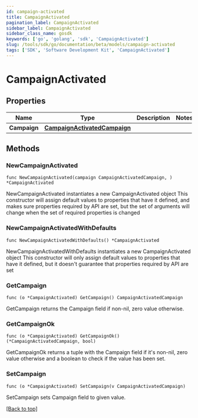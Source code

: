 ```yaml
---
id: campaign-activated
title: CampaignActivated
pagination_label: CampaignActivated
sidebar_label: CampaignActivated
sidebar_class_name: gosdk
keywords: ['go', 'golang', 'sdk', 'CampaignActivated'] 
slug: /tools/sdk/go/documentation/beta/models/campaign-activated
tags: ['SDK', 'Software Development Kit', 'CampaignActivated']
---
```


# CampaignActivated

## Properties

Name | Type | Description | Notes
------------ | ------------- | ------------- | -------------
**Campaign** | [**CampaignActivatedCampaign**](CampaignActivatedCampaign) |  | 

## Methods

### NewCampaignActivated

`func NewCampaignActivated(campaign CampaignActivatedCampaign, ) *CampaignActivated`

NewCampaignActivated instantiates a new CampaignActivated object
This constructor will assign default values to properties that have it defined,
and makes sure properties required by API are set, but the set of arguments
will change when the set of required properties is changed

### NewCampaignActivatedWithDefaults

`func NewCampaignActivatedWithDefaults() *CampaignActivated`

NewCampaignActivatedWithDefaults instantiates a new CampaignActivated object
This constructor will only assign default values to properties that have it defined,
but it doesn't guarantee that properties required by API are set

### GetCampaign

`func (o *CampaignActivated) GetCampaign() CampaignActivatedCampaign`

GetCampaign returns the Campaign field if non-nil, zero value otherwise.

### GetCampaignOk

`func (o *CampaignActivated) GetCampaignOk() (*CampaignActivatedCampaign, bool)`

GetCampaignOk returns a tuple with the Campaign field if it's non-nil, zero value otherwise
and a boolean to check if the value has been set.

### SetCampaign

`func (o *CampaignActivated) SetCampaign(v CampaignActivatedCampaign)`

SetCampaign sets Campaign field to given value.



[[Back to top]](#) 


